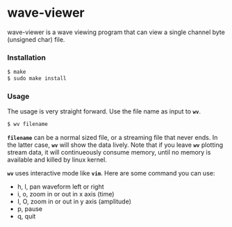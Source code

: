 # wave-viewer
wave-viewer is a wave viewing program that can view a single channel byte (unsigned char) file.

### Installation
```sh
$ make
$ sudo make install
```

### Usage
The usage is very straight forward. Use the file name as input to **`wv`**.
```sh
$ wv filename
```
**`filename`** can be a normal sized file, or a streaming file that never ends.
In the latter case, **`wv`** will show the data lively. Note that if you leave **`wv`** plotting stream data, it will continueously consume memory, until no memory is available and killed by linux kernel.

**`wv`** uses interactive mode like **`vim`**. Here are some command you can use:

* h, l, pan waveform left or right
* i, o, zoom in or out in x axis (time)
* I, O, zoom in or out in y axis (amplitude)
* p, pause
* q, quit
